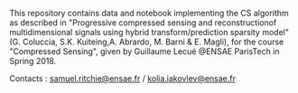 This repository contains data and notebook implementing the CS algorithm as described in "Progressive compressed sensing and reconstructionof multidimensional signals using hybrid transform/prediction sparsity model" (G. Coluccia, S.K. Kuiteing,A. Abrardo, M. Barni & E. Magli), for the course "Compressed Sensing", given by Guillaume Lecué @ENSAE ParisTech in Spring 2018.

Contacts : samuel.ritchie@ensae.fr / kolia.iakovlev@ensae.fr
